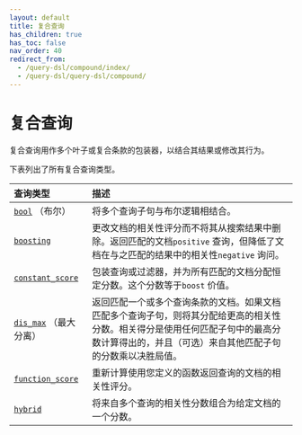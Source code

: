 ```yaml
---
layout: default
title: 复合查询
has_children: true
has_toc: false
nav_order: 40
redirect_from: 
  - /query-dsl/compound/index/
  - /query-dsl/query-dsl/compound/
---
```


# 复合查询

复合查询用作多个叶子或复合条款的包装器，以结合其结果或修改其行为。

下表列出了所有复合查询类型。

查询类型| 描述
:--- | :---
[`bool`]({{site.url}}{{site.baseurl}}/query-dsl/compound/bool/) （布尔）| 将多个查询子句与布尔逻辑相结合。
[`boosting`]({{site.url}}{{site.baseurl}}/query-dsl/compound/boosting/) | 更改文档的相关性评分而不将其从搜索结果中删除。返回匹配的文档`positive` 查询，但降低了文档在与之匹配的结果中的相关性`negative` 询问。
[`constant_score`]({{site.url}}{{site.baseurl}}/query-dsl/compound/constant-score/) | 包装查询或过滤器，并为所有匹配的文档分配恒定分数。这个分数等于`boost` 价值。
[`dis_max`]({{site.url}}{{site.baseurl}}/query-dsl/compound/disjunction-max/) （最大分离）| 返回匹配一个或多个查询条款的文档。如果文档匹配多个查询子句，则将其分配给更高的相关性分数。相关得分是使用任何匹配子句中的最高分数计算得出的，并且（可选）来自其他匹配子句的分数乘以决胜局值。
[`function_score`]({{site.url}}{{site.baseurl}}/query-dsl/compound/function-score/) | 重新计算使用您定义的函数返回查询的文档的相关性评分。
[`hybrid`]({{site.url}}{{site.baseurl}}/query-dsl/compound/hybrid/) | 将来自多个查询的相关性分数组合为给定文档的一个分数。

